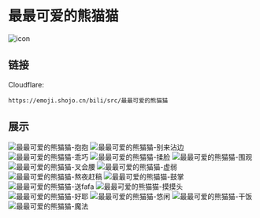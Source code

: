 # 最最可爱的熊猫猫
![icon](https://emoji.shojo.cn/bili/src/最最可爱的熊猫猫/icon.png)
## 链接
Cloudflare:
```
https://emoji.shojo.cn/bili/src/最最可爱的熊猫猫
```
## 展示
![最最可爱的熊猫猫-抱抱](https://emoji.shojo.cn/bili/src/最最可爱的熊猫猫/最最可爱的熊猫猫-抱抱.png)
![最最可爱的熊猫猫-别来沾边](https://emoji.shojo.cn/bili/src/最最可爱的熊猫猫/最最可爱的熊猫猫-别来沾边.png)
![最最可爱的熊猫猫-乖巧](https://emoji.shojo.cn/bili/src/最最可爱的熊猫猫/最最可爱的熊猫猫-乖巧.png)
![最最可爱的熊猫猫-揉脸](https://emoji.shojo.cn/bili/src/最最可爱的熊猫猫/最最可爱的熊猫猫-揉脸.png)
![最最可爱的熊猫猫-围观](https://emoji.shojo.cn/bili/src/最最可爱的熊猫猫/最最可爱的熊猫猫-围观.png)
![最最可爱的熊猫猫-叉会腰](https://emoji.shojo.cn/bili/src/最最可爱的熊猫猫/最最可爱的熊猫猫-叉会腰.png)
![最最可爱的熊猫猫-虚弱](https://emoji.shojo.cn/bili/src/最最可爱的熊猫猫/最最可爱的熊猫猫-虚弱.png)
![最最可爱的熊猫猫-熬夜赶稿](https://emoji.shojo.cn/bili/src/最最可爱的熊猫猫/最最可爱的熊猫猫-熬夜赶稿.png)
![最最可爱的熊猫猫-鼓掌](https://emoji.shojo.cn/bili/src/最最可爱的熊猫猫/最最可爱的熊猫猫-鼓掌.png)
![最最可爱的熊猫猫-送fafa](https://emoji.shojo.cn/bili/src/最最可爱的熊猫猫/最最可爱的熊猫猫-送fafa.png)
![最最可爱的熊猫猫-摸摸头](https://emoji.shojo.cn/bili/src/最最可爱的熊猫猫/最最可爱的熊猫猫-摸摸头.png)
![最最可爱的熊猫猫-好耶](https://emoji.shojo.cn/bili/src/最最可爱的熊猫猫/最最可爱的熊猫猫-好耶.png)
![最最可爱的熊猫猫-悠闲](https://emoji.shojo.cn/bili/src/最最可爱的熊猫猫/最最可爱的熊猫猫-悠闲.png)
![最最可爱的熊猫猫-干饭](https://emoji.shojo.cn/bili/src/最最可爱的熊猫猫/最最可爱的熊猫猫-干饭.png)
![最最可爱的熊猫猫-魔法](https://emoji.shojo.cn/bili/src/最最可爱的熊猫猫/最最可爱的熊猫猫-魔法.png)
